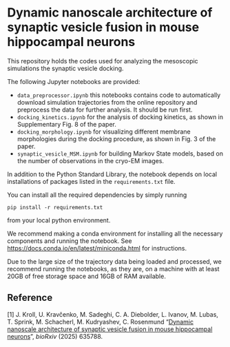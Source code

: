 # Dynamic nanoscale architecture of synaptic vesicle fusion in mouse hippocampal neurons

This repository holds the codes used for analyzing the mesoscopic simulations the synaptic vesicle docking.

The following Jupyter notebooks are provided:

 - ```data_preprocessor.ipynb``` this notebooks contains code to automatically download simulation trajectories from the online repository and preprocess the data for further analysis. It should be run first. 
 - ```docking_kinetics.ipynb``` for the analysis of docking kinetics, as shown in Supplementary Fig. 8 of the paper.
 - ```docking_morphology.ipynb``` for visualizing different membrane morphologies during the docking procedure, as shown in Fig. 3 of the paper.
 - ```synaptic_vesicle_MSM.ipynb``` for building Markov State models, based on the number of observations in the cryo-EM images.

In addition to the Python Standard Library, the notebook depends on local installations of packages listed in the ```requirements.txt``` file.

You can install all the required dependencies by simply running 

```pip install -r requirements.txt```

from your local python environment.

We recommend making a conda environment for installing all the necessary components and running the notebook. See <a href="https://docs.conda.io/en/latest/miniconda.html">https://docs.conda.io/en/latest/miniconda.html</a> for instructions.

Due to the large size of the trajectory data being loaded and processed, we recommend running the notebooks, as they are, on a machine with at least 20GB of free storage space and 16GB of RAM available. 

## Reference
[1] J. Kroll, U. Kravčenko, M. Sadeghi, C. A. Diebolder, L. Ivanov, M. Lubas,  T. Sprink,  M. Schacherl,  M. Kudryashev,  C. Rosenmund “<a href = "https://doi.org/10.1101/2025.02.11.635788">Dynamic nanoscale architecture of synaptic vesicle fusion in mouse hippocampal neurons</a>”, _bioRxiv_ (2025) 635788.
		

